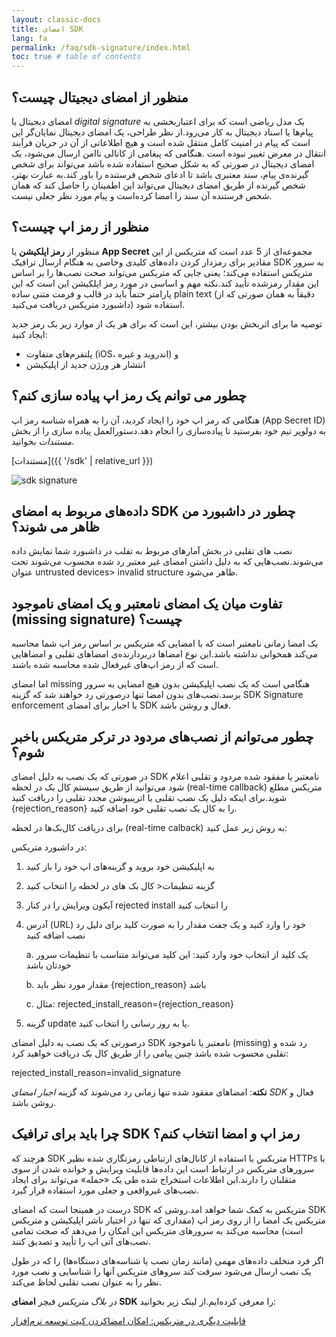 ```yaml
---
layout: classic-docs
title: امضای SDK
lang: fa
permalink: /faq/sdk-signature/index.html
toc: true # table of contents
---
```


## منظور از **امضای دیجیتال** چیست؟

امضای دیجیتال یا *digital signature*  یک مدل ریاضی است که برای اعتباربخشی به پیام‌ها یا اسناد دیجیتال به کار می‌رود.از نظر طراحی، یک امضای دیجیتال نمایان‌گر این است که پیام در امنیت کامل منتقل شده است و هیچ اطلاعاتی از آن در جریان فرآیند انتقال در معرض تغییر نبوده است .هنگامی که پیغامی از کانالی ناامن ارسال می‌شود، یک امضای دیجیتال در صورتی که به شکل صحیح استفاده شده باشد می‌تواند برای شخص گیرنده‌ی پیام، سند معتبری باشد تا ادعای شخص فرستنده را باور کند.به عبارت بهتر، شخص گیرنده از طریق امضای دیجیتال می‌تواند این اطمینان را حاصل کند که همان شخص فرستنده آن سند را امضا کرده‌است و پیام مورد نظر جعلی نیست.

## منظور از **رمز اپ** چیست؟

منظور از **رمز اپلکیشن** یا **App Secret** مجموعه‌ای از 5 عدد است که متریکس از این مقادیر برای رمزدار کردن داده‌های کلیدی وخاصی به هنگام ارسال ترافیک SDK به سرور متریکس استفاده می‌کند؛ یعنی جایی که متریکس می‌تواند صحت نصب‌ها را بر اساس این مقدار رمزشده تأیید کند.نکته مهم و اساسی در مورد رمز اپلکیشن این است که این پارامتر حتماً باید در قالب و فرمت متنی ساده plain text  (دقیقاً به همان صورتی که از داشبورد متریکس دریافت می‌کنید) استفاده شود.

توصیه ما برای اثربخش بودن بیشتر، این است که برای هر یک از موارد زیر یک رمز جدید ایجاد کنید:

-	پلتفرم‌های متفاوت (iOS، اندروید و غیره) و
-	انتشار هر ورژن جدید از اپلیکیشن

## چطور می توانم یک رمز اپ پیاده سازی کنم؟

هنگامی که رمز اپ خود را ایجاد کردید، آن را به همراه شناسه رمز اپ (App Secret ID) به دولوپر تیم خود بفرستید تا پیاده‌سازی را انجام دهد.دستورالعمل پیاده سازی را از بخش *مستندات* بخوانید.

[مستندات]({{ '/sdk' | relative_url }})

<img src= "{{ '/image/sdk-signature-dashboard.jpg' | relative_url }}" alt= "sdk signature" />

## داده‌های مربوط به امضای SDK چطور در داشبورد من ظاهر می شوند؟

نصب های تقلبی در بخش آمارهای مربوط به تقلب در داشبورد شما نمایش داده می‌شوند.نصب‌هایی که به دلیل داشتن امضای غیر معتبر رد شده محسوب می‌شوند تحت عنوان untrusted devices> invalid structure ظاهر می‌شود.

## تفاوت میان یک امضای نامعتبر و یک امضای ناموجود (missing signature) چیست؟

یک امضا زمانی نامعتبر است که با امضایی که متریکس بر اساس رمز اپ شما محاسبه می‌کند همخوانی نداشته باشد.این نوع امضاها دربردارنده‌ی امضاهای تقلبی و امضاهایی است که از رمز اپ‌های غیرفعال شده محاسبه شده باشند.

اما امضای missing هنگامی است که یک نصب اپلیکیشن بدون هیچ امضایی به سرور برسد.نصب‌های بدون امضا تنها درصورتی رد خواهند شد که گزینه SDK Signature enforcement یا اجبار برای امضای SDK فعال و روشن باشد.

## چطور می‌توانم از نصب‌های مردود در ترکر متریکس باخبر شوم؟

در صورتی که یک نصب به دلیل امضای SDK نامعتبر یا مفقود شده مردود و تقلبی اعلام شود می‌توانید از طریق سیستم کال بک در لحظه (real-time callback) متریکس مطلع شوید.برای اینکه دلیل یک نصب تقلبی یا اتریبیوشن مجدد تقلبی را دریافت کنید {rejection_reason}  را به کال بک نصب تقلبی خود اضافه کنید.

برای دریافت کال‌بک‌ها در لحظه (real-time calback) به روش زیر عمل کنید:

در داشبورد متریکس:

1.	به اپلیکیشن خود بروید و گزینه‌های 
اپ خود را باز کنید

2.	گزینه تنظیمات< کال بک های در لحظه را انتخاب کنید

3.	آیکون ویرایش را در کنار rejected install  را انتخاب کنید

4.	آدرس (URL) خود را وارد کنید و یک جفت مقدار را به صورت کلید برای دلیل رد نصب اضافه کنید

    a.	یک کلید از انتخاب خود وارد کنید: این کلید می‌تواند متناسب با تنظیمات سرور خودتان باشد
    
    b.	مقدار مورد نظر باید  {rejection_reason} باشد

    c.	مثال: rejected_install_reason={rejection_reason}

5.	گزینه update یا به روز رسانی را انتخاب کنید.

درصورتی که یک نصب به دلیل امضای SDK نامعتبر یا ناموجود (missing) رد شده و تقلبی محسوب شده باشد چنین پیامی را از طریق کال بک دریافت خواهید کرد:

rejected_install_reason=invalid_signature

**نکته**: امضاهای مفقود شده تنها زمانی رد می‌شوند که گزینه *اجبار امضای SDK* فعال و روشن باشد.

## چرا باید برای ترافیک SDK رمز اپ و امضا انتخاب کنم؟

هرچند که SDK متریکس با استفاده از کانال‌های ارتباطی رمزنگاری شده نظیر HTTPs با سرورهای متریکس در ارتباط است این داده‌ها قابلیت ویرایش و خوانده شدن از سوی متقلبان را دارند.این اطلاعات استخراج شده طی یک «حمله»  می‌تواند برای ایجاد نصب‌های غیرواقعی و جعلی مورد استفاده قرار گیرد.

درست در همینجا است که امضای SDK متریکس به کمک شما خواهد امد.روشی که SDK متریکس یک امضا را از روی رمز اپ (مقداری که تنها در اختیار ناشر اپلیکیشن و متریکس است) محاسبه می‌کند به سرورهای متریکس این امکان را می‌دهد که صحت تمامی نصب‌های آتی اپ را تأیید و تصدیق کنند.

اگر فرد متخلف داده‌های مهمی (مانند زمان نصب یا شناسه‌های دستگاه‌ها) را که در طول یک نصب ارسال می‌شود سرقت کند سروهای متریکس آنها را شناسایی و نصب مورد نظر را به عنوان نصب تقلبی لحاظ می‌کند.

در *بلاگ متریکس* فیچر **امضای SDK** را معرفی کرده‌ایم.از لینک زیر بخوانید:

[قابلیت دیگری در متریکس: امکان امضاکردن کیت توسعه نرم‌افزار](https://blog.metrix.ir/released-sdk-signature/)

